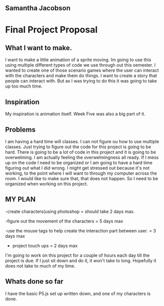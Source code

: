 ## Samantha Jacobson
# Final Project Proposal

## What I want to make.
I want to make a little animation of a sprite moving. Im going to use this using multiple different types of code we use through out this semester. I wanted to create one of those scenario games where the user can interact with the characters and make them do things. I want to create a story that people can interact with. But as I was trying to do this it was going to take up too much time.

## Inspiration
My inspiration is animation itself. Week Five was also a big part of it.

## Problems
I am having a hard time will classes. I can not figure ou how to use multiple classes.
Just trying to figure out the code for this project is going to be hard. There is going to be a lot of code in this project and it is going to be overwelming. I am actually feeling the overwelmingness all ready. If I mess up on the code I need to be organized or I am going to have a hard time figuring out what I did wrong. I might get stressed out because it's not working, to the point where I will want to through my computer across the room. I would like to make sure that, that does not happen. So I need to be organized when working on this project.

## MY PLAN

-create characters(using photoshop = should take 2 days max.

-figure out the movement of the characters = 5 days max

-use the mouse tags to help create the interaction part between user. = 3 days max

- project touch ups = 2 days max

I'm going to work on this project for a couple of hours each day till the project is due. If I just sit down and do it, it won't take to long. Hopefully it does not take to much of my time.

## Whats done so far
I have the basic P5.js set up written down, and one of my characters is done.
